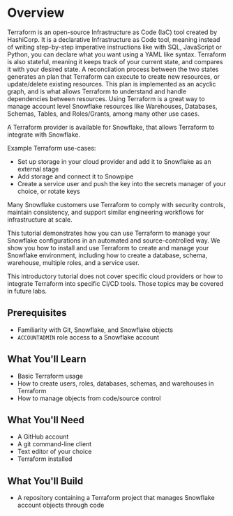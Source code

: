 # Overview

Terraform is an open-source Infrastructure as Code (IaC) tool created by HashiCorp. It is a declarative Infrastructure as Code tool, meaning instead of writing step-by-step imperative instructions like with SQL, JavaScript or Python, you can declare what you want using a YAML like syntax. Terraform is also stateful, meaning it keeps track of your current state, and compares it with your desired state. A reconcilation process between the two states generates an plan that Terraform can execute to create new resources, or update/delete existing resources. This plan is implemented as an acyclic graph, and is what allows Terraform to understand and handle dependencies between resources. Using Terraform is a great way to manage account level Snowflake resources like Warehouses, Databases, Schemas, Tables, and Roles/Grants, among many other use cases.

A Terraform provider is available for Snowflake, that allows Terraform to integrate with Snowflake.

Example Terraform use-cases:

- Set up storage in your cloud provider and add it to Snowflake as an external stage
- Add storage and connect it to Snowpipe
- Create a service user and push the key into the secrets manager of your choice, or rotate keys

Many Snowflake customers use Terraform to comply with security controls, maintain consistency, and support similar engineering workflows for infrastructure at scale.

This tutorial demonstrates how you can use Terraform to manage your Snowflake configurations in an automated and source-controlled way. We show you how to install and use Terraform to create and manage your Snowflake environment, including how to create a database, schema, warehouse, multiple roles, and a service user.

This introductory tutorial does not cover specific cloud providers or how to integrate Terraform into specific CI/CD tools. Those topics may be covered in future labs.

## Prerequisites

- Familiarity with Git, Snowflake, and Snowflake objects
- `ACCOUNTADMIN` role access to a Snowflake account

## What You'll Learn

- Basic Terraform usage
- How to create users, roles, databases, schemas, and warehouses in Terraform
- How to manage objects from code/source control

## What You'll Need

- A GitHub account
- A git command-line client
- Text editor of your choice
- Terraform installed

## What You'll Build

- A repository containing a Terraform project that manages Snowflake account objects through code
